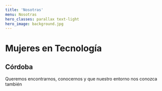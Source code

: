 ```yaml
---
title: 'Nosotras'
menu: Nosotras
hero_classes: parallax text-light
hero_image: background.jpg
---
```


# **Mujeres en Tecnología**
## Córdoba

<p class="hero-p">Queremos encontrarnos, conocernos y que nuestro entorno nos conozca también</p>


